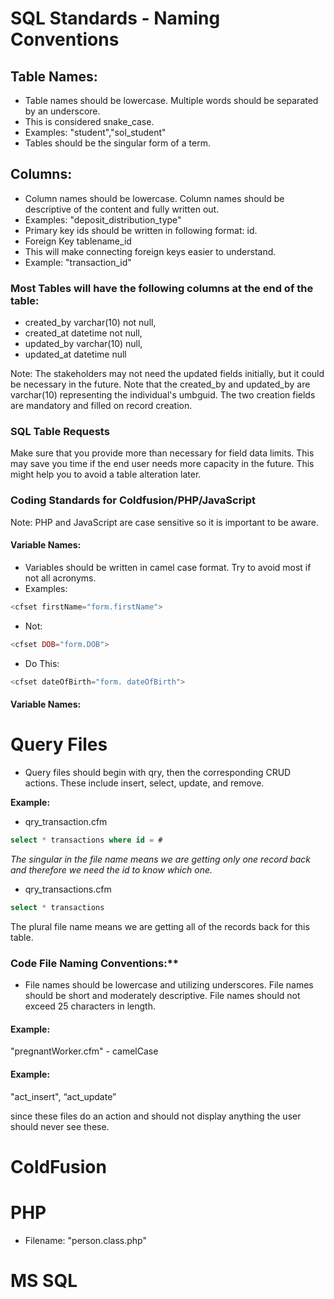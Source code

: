 

# SQL Standards - Naming Conventions

## Table Names:

- Table names should be lowercase. Multiple words should be separated by an underscore.
- This is considered snake_case.
- Examples: "student","sol_student"
- Tables should be the singular form of a term.

## Columns:

- Column names should be lowercase. Column names should be descriptive of the content and fully written out.
- Examples: "deposit_distribution_type"
- Primary key ids should be written in following format: id.
- Foreign Key tablename_id
- This will make connecting foreign keys easier to understand.
- Example: "transaction_id"

### Most Tables will have the following columns at the end of the table:
- created_by varchar(10) not null,
- created_at datetime not null,
- updated_by varchar(10) null,
- updated_at datetime null
  
Note:
  The stakeholders may not need the updated fields initially, but it could be necessary in the future.  Note that the created_by and updated_by are varchar(10) representing the individual's umbguid. The two creation fields are mandatory and filled on record creation.

### SQL Table Requests
Make sure that you provide more than necessary for field data limits. This may save you time if the end user needs more capacity in the future. This might help you to avoid a table alteration later.

### Coding Standards for Coldfusion/PHP/JavaScript

  Note: PHP and JavaScript are case sensitive so it is important to be aware.

#### Variable Names:
- Variables should be written in camel case format. Try to avoid most if not all acronyms.
- Examples: 
```php
<cfset firstName="form.firstName">
```
- Not: 
```php
<cfset DOB="form.DOB">
```
- Do This: 
```php
<cfset dateOfBirth="form. dateOfBirth">
``` 
#### Variable Names:

# Query Files

- Query files should begin with qry, then the corresponding CRUD actions. These include insert, select, update, and remove.

**Example:**
- qry_transaction.cfm 
```sql
select * transactions where id = #
```

_The singular in the file name means we are getting only one record back and therefore we need the id to know which one._

- qry_transactions.cfm 
```sql
select * transactions
```

The plural file name means we are getting all of the records back for this table.

### Code File Naming Conventions:**

- File names should be lowercase and utilizing underscores. File names should be short and moderately descriptive. File names should not exceed 25 characters in length.

#### Example: 
"pregnantWorker.cfm" - camelCase

#### Example: 
"act_insert", “act_update” 

since these files do an action and should not display anything the user should never see these.


# ColdFusion

# PHP
* Filename: "person.class.php"


# MS SQL
